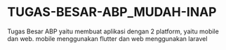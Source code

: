 # TUGAS-BESAR-ABP_MUDAH-INAP
Tugas Besar ABP yaitu membuat aplikasi dengan 2 platform, yaitu mobile dan web.
mobile menggunakan flutter dan web menggunakan laravel
